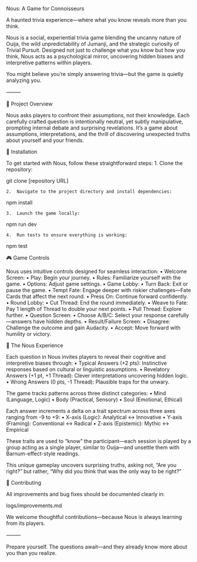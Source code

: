 Nous: A Game for Connoisseurs

A haunted trivia experience—where what you know reveals more than you think.

Nous is a social, experiential trivia game blending the uncanny nature of Ouija, the wild unpredictability of Jumanji, and the strategic curiosity of Trivial Pursuit. Designed not just to challenge what you know but how you think, Nous acts as a psychological mirror, uncovering hidden biases and interpretive patterns within players.

You might believe you’re simply answering trivia—but the game is quietly analyzing you.

⸻

📖 Project Overview

Nous asks players to confront their assumptions, not their knowledge. Each carefully crafted question is intentionally neutral, yet subtly manipulative, prompting internal debate and surprising revelations. It’s a game about assumptions, interpretations, and the thrill of discovering unexpected truths about yourself and your friends.

🚀 Installation

To get started with Nous, follow these straightforward steps:
	1.	Clone the repository:

git clone [repository URL]

	2.	Navigate to the project directory and install dependencies:

npm install

	3.	Launch the game locally:

npm run dev

	4.	Run tests to ensure everything is working:

npm test

🎮 Game Controls

Nous uses intuitive controls designed for seamless interaction:
	•	Welcome Screen:
	•	Play: Begin your journey.
	•	Rules: Familiarize yourself with the game.
	•	Options: Adjust game settings.
	•	Game Lobby:
	•	Turn Back: Exit or pause the game.
	•	Tempt Fate: Engage deeper with riskier challenges—Fate Cards that affect the next round.
	•	Press On: Continue forward confidently.
	•	Round Lobby:
	•	Cut Thread: End the round immediately.
	•	Weave to Fate: Pay 1 length of Thread to double your next points.
	•	Pull Thread: Explore further.
	•	Question Screen:
	•	Choose A/B/C: Select your response carefully—answers have hidden depths.
	•	Result/Failure Screen:
	•	Disagree: Challenge the outcome and gain Audacity.
	•	Accept: Move forward with humility or victory.

🔮 The Nous Experience

Each question in Nous invites players to reveal their cognitive and interpretive biases through:
	•	Typical Answers (+2 pts): Instinctive responses based on cultural or linguistic assumptions.
	•	Revelatory Answers (+1 pt, +1 Thread): Clever interpretations uncovering hidden logic.
	•	Wrong Answers (0 pts, -1 Thread): Plausible traps for the unwary.

The game tracks patterns across three distinct categories:
	•	Mind (Language, Logic)
	•	Body (Practical, Sensory)
	•	Soul (Emotional, Ethical)

Each answer increments a delta on a trait spectrum across three axes ranging from -9 to +9:
	•	X-axis (Logic): Analytical ↔ Innovative
	•	Y-axis (Framing): Conventional ↔ Radical
	•	Z-axis (Epistemic): Mythic ↔ Empirical

These traits are used to “know” the participant—each session is played by a group acting as a single player, similar to Ouija—and unsettle them with Barnum-effect-style readings.

This unique gameplay uncovers surprising truths, asking not, “Are you right?” but rather, “Why did you think that was the only way to be right?”

📝 Contributing

All improvements and bug fixes should be documented clearly in:

logs/improvements.md

We welcome thoughtful contributions—because Nous is always learning from its players.

⸻

Prepare yourself. The questions await—and they already know more about you than you realize.
